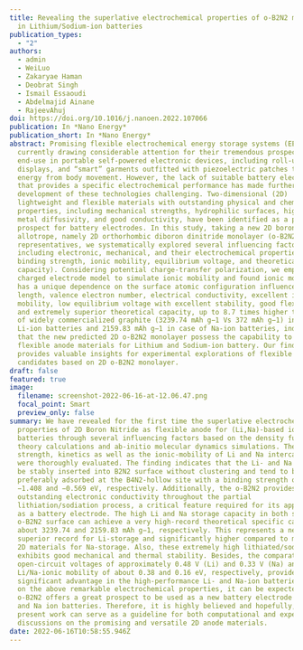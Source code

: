 ```yaml
---
title: Revealing the superlative electrochemical properties of o-B2N2 monolayer
  in Lithium/Sodium-ion batteries
publication_types:
  - "2"
authors:
  - admin
  - WeiLuo
  - Zakaryae Haman
  - Deobrat Singh
  - Ismail Essaoudi
  - Abdelmajid Ainane
  - RajeevAhuj
doi: https://doi.org/10.1016/j.nanoen.2022.107066
publication: In *Nano Energy*
publication_short: In *Nano Energy*
abstract: Promising flexible electrochemical energy storage systems (EESSs) are
  currently drawing considerable attention for their tremendous prospective
  end-use in portable self-powered electronic devices, including roll-up
  displays, and “smart” garments outfitted with piezoelectric patches to harvest
  energy from body movement. However, the lack of suitable battery electrodes
  that provides a specific electrochemical performance has made further
  development of these technologies challenging. Two-dimensional (2D)
  lightweight and flexible materials with outstanding physical and chemical
  properties, including mechanical strengths, hydrophilic surfaces, high surface
  metal diffusivity, and good conductivity, have been identified as a potential
  prospect for battery electrodes. In this study, taking a new 2D boron nitride
  allotrope, namely 2D orthorhombic diboron dinitride monolayer (o-B2N2) as
  representatives, we systematically explored several influencing factors,
  including electronic, mechanical, and their electrochemical properties (e.g.,
  binding strength, ionic mobility, equilibrium voltage, and theoretical
  capacity). Considering potential charge-transfer polarization, we employed a
  charged electrode model to simulate ionic mobility and found ionic mobility
  has a unique dependence on the surface atomic configuration influenced by bond
  length, valence electron number, electrical conductivity, excellent ionic
  mobility, low equilibrium voltage with excellent stability, good flexibility,
  and extremely superior theoretical capacity, up to 8.7 times higher than that
  of widely commercialized graphite (3239.74 mAh g−1 Vs 372 mAh g−1) in case of
  Li-ion batteries and 2159.83 mAh g−1 in case of Na-ion batteries, indicating
  that the new predicted 2D o-B2N2 monolayer possess the capability to be ideal
  flexible anode materials for Lithium and Sodium-ion battery. Our finding
  provides valuable insights for experimental explorations of flexible anode
  candidates based on 2D o-B2N2 monolayer.
draft: false
featured: true
image:
  filename: screenshot-2022-06-16-at-12.06.47.png
  focal_point: Smart
  preview_only: false
summary: We have revealed for the first time the superlative electrochemical
  properties of 2D Boron Nitride as flexible anode for (Li,Na)-based ion
  batteries through several influencing factors based on the density functional
  theory calculations and ab-initio molecular dynamics simulations. The binding
  strength, kinetics as well as the ionic-mobility of Li and Na intercalation
  were thoroughly evaluated. The finding indicates that the Li- and Na atoms can
  be stably inserted into B2N2 surface without clustering and tend to be
  preferably adsorbed at the B4N2-hollow site with a binding strength of about
  −1.408 and −0.569 eV, respectively. Additionally, the o-B2N2 provides
  outstanding electronic conductivity throughout the partial
  lithiation/sodiation process, a critical feature required for its application
  as a battery electrode. The high Li and Na storage capacity in both sides of
  o-B2N2 surface can achieve a very high-record theoretical specific capacity of
  about 3239.74 and 2159.83 mAh g−1, respectively. This represents a new
  superior record for Li-storage and significantly higher compared to many other
  2D materials for Na-storage. Also, these extremely high lithiated/sodiated
  exhibits good mechanical and thermal stability. Besides, the comparatively low
  open-circuit voltages of approximately 0.48 V (Li) and 0.33 V (Na) and
  Li/Na-ionic mobility of about 0.38 and 0.16 eV, respectively, provide a
  significant advantage in the high-performance Li- and Na-ion batteries. Based
  on the above remarkable electrochemical properties, it can be expected that 2D
  o-B2N2 offers a great prospect to be used as a new battery electrode for Li
  and Na ion batteries. Therefore, it is highly believed and hopefully, the
  present work can serve as a guideline for both computational and experimental
  discussions on the promising and versatile 2D anode materials.
date: 2022-06-16T10:58:55.946Z
---
```

